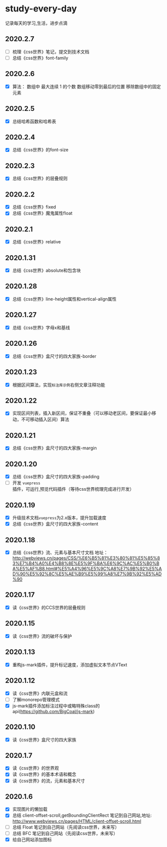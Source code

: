 # study-every-day

记录每天的学习,生活，进步点滴
## 2020.2.7

- [ ] 梳理《css世界》笔记，提交到技术文档
- [ ] 总结《css世界》font-family

## 2020.2.6

- [x] 算法：
    数组中 最大连续 1 的个数
    数组移动零到最后的位置
    移除数组中的固定元素

## 2020.2.5

- [x] 总结哈希函数和哈希表

## 2020.2.4

- [x] 总结《css世界》的font-size

## 2020.2.3

- [x] 总结《css世界》的层叠规则

## 2020.2.2

- [x] 总结《css世界》fixed
- [x] 总结《css世界》魔鬼属性float

## 2020.2.1

- [x] 总结《css世界》relative

## 2020.1.31

- [x] 总结《css世界》absolute和包含块

## 2020.1.28

- [x] 总结《css世界》line-height属性和vertical-align属性

## 2020.1.27

- [x] 总结《css世界》字母x和基线

## 2020.1.26

- [x] 总结《css世界》盒尺寸的四大家族-border

## 2020.1.23

- [x] 根据区间算法，实现`标注库示例`右侧文章注释功能

## 2020.1.22

- [x] 实现区间列表，插入新区间，保证不重叠（可以移动老区间，要保证最小移动，不可移动插入区间）算法

## 2020.1.21

- [x] 总结《css世界》盒尺寸的四大家族-margin

## 2020.1.20

- [x] 总结《css世界》盒尺寸的四大家族-padding
- [ ] 开发 `vuepress` 插件，可运行,预览代码插件（等待css世界梳理完成进行开发）

## 2020.1.19

- [x] 升级技术文档`vuepress`为2.x版本，提升加载速度
- [x] 总结《css世界》盒尺寸的四大家族-content

## 2020.1.18

- [x] 总结《css世界》流、元素与基本尺寸文档 地址：http://webviews.cn/pages/CSS/%E6%B5%81%E3%80%81%E5%85%83%E7%B4%A0%E4%B8%8E%E5%9F%BA%E6%9C%AC%E5%B0%BA%E5%AF%B8.html#%E5%A4%96%E5%9C%A8%E7%9B%92%E5%AD%90%E5%92%8C%E5%AE%B9%E5%99%A8%E7%9B%92%E5%AD%90

## 2020.1.17

- [x] 读《css世界》的CCS世界的层叠规则

## 2020.1.15

- [x] 读《css世界》流的破坏与保护

## 2020.1.13

- [x] 重构js-mark插件，提升标记速度，添加虚拟文本节点VText

## 2020.1.12

- [x] 读《css世界》内联元盒和流
- [ ] 了解monorepo管理模式
- [x] js-mark插件添加标注过程中或略特殊class的api(https://github.com/BigCoal/js-mark)

## 2020.1.10

- [x] 读《css世界》盒尺寸的四大家族

## 2020.1.7

- [x] 读《css世界》的世界观
- [x] 读《css世界》的基本术语和概念
- [x] 读《css世界》的流，元素和基本尺寸

## 2020.1.6

- [x] 实现图片的懒加载
- [x] 总结 client-offset-scroll,getBoundingClientRect 笔记到自己网站,地址: http://www.webviews.cn/pages/HTML/client-offset-scroll.html
- [ ] 总结 Float 笔记到自己网站（先阅读css世界，未来写）
- [ ] 总结 BFC 笔记到自己网站（先阅读css世界，未来写）
- [x] 给自己网站添加图标

